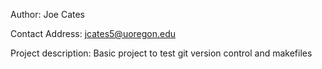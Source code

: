 Author: Joe Cates

Contact Address: jcates5@uoregon.edu

Project description: Basic project to test git version control and makefiles
